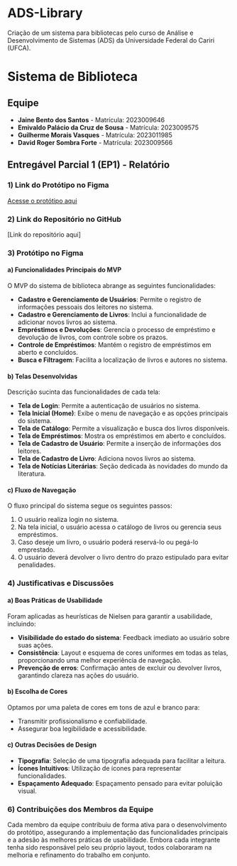 # ADS-Library
Criação de um sistema para bibliotecas pelo curso de Análise e Desenvolvimento de Sistemas (ADS) da Universidade Federal do Cariri (UFCA).

# Sistema de Biblioteca

## Equipe

- **Jaine Bento dos Santos** - Matrícula: 2023009646
- **Emivaldo Palácio da Cruz de Sousa** - Matrícula: 2023009575
- **Guilherme Morais Vasques** - Matrícula: 2023011985
- **David Roger Sombra Forte** - Matrícula: 2023009566

## Entregável Parcial 1 (EP1) - Relatório

### 1) Link do Protótipo no Figma
[Acesse o protótipo aqui](https://www.figma.com/proto/L0qZVefHn4Yt8uNf1hlvzD/Sistema-de-Biblioteca?node-id=7-22&p=f&t=vSeN5NzuFX4ao5D5-1&scaling=scale-down&content-scaling=fixed&page-id=0%3A1&starting-point-node-id=7%3A22&show-proto-sidebar=1)

### 2) Link do Repositório no GitHub
[Link do repositório aqui]

### 3) Protótipo no Figma

#### a) Funcionalidades Principais do MVP

O MVP do sistema de biblioteca abrange as seguintes funcionalidades:
- **Cadastro e Gerenciamento de Usuários**: Permite o registro de informações pessoais dos leitores no sistema.
- **Cadastro e Gerenciamento de Livros**: Inclui a funcionalidade de adicionar novos livros ao sistema.
- **Empréstimos e Devoluções**: Gerencia o processo de empréstimo e devolução de livros, com controle sobre os prazos.
- **Controle de Empréstimos**: Mantém o registro de empréstimos em aberto e concluídos.
- **Busca e Filtragem**: Facilita a localização de livros e autores no sistema.

#### b) Telas Desenvolvidas

Descrição sucinta das funcionalidades de cada tela:
- **Tela de Login**: Permite a autenticação de usuários no sistema.
- **Tela Inicial (Home)**: Exibe o menu de navegação e as opções principais do sistema.
- **Tela de Catálogo**: Permite a visualização e busca dos livros disponíveis.
- **Tela de Empréstimos**: Mostra os empréstimos em aberto e concluídos.
- **Tela de Cadastro de Usuário**: Permite a inserção de informações dos leitores.
- **Tela de Cadastro de Livro**: Adiciona novos livros ao sistema.
- **Tela de Notícias Literárias**: Seção dedicada às novidades do mundo da literatura.

#### c) Fluxo de Navegação

O fluxo principal do sistema segue os seguintes passos:
1. O usuário realiza login no sistema.
2. Na tela inicial, o usuário acessa o catálogo de livros ou gerencia seus empréstimos.
3. Caso deseje um livro, o usuário poderá reservá-lo ou pegá-lo emprestado.
4. O usuário deverá devolver o livro dentro do prazo estipulado para evitar penalidades.

### 4) Justificativas e Discussões

#### a) Boas Práticas de Usabilidade

Foram aplicadas as heurísticas de Nielsen para garantir a usabilidade, incluindo:
- **Visibilidade do estado do sistema**: Feedback imediato ao usuário sobre suas ações.
- **Consistência**: Layout e esquema de cores uniformes em todas as telas, proporcionando uma melhor experiência de navegação.
- **Prevenção de erros**: Confirmação antes de excluir ou devolver livros, garantindo clareza nas ações do usuário.

#### b) Escolha de Cores

Optamos por uma paleta de cores em tons de azul e branco para:
- Transmitir profissionalismo e confiabilidade.
- Assegurar boa legibilidade e acessibilidade.

#### c) Outras Decisões de Design

- **Tipografia**: Seleção de uma tipografia adequada para facilitar a leitura.
- **Ícones Intuitivos**: Utilização de ícones para representar funcionalidades.
- **Espaçamento Adequado**: Espaçamento pensado para evitar poluição visual.

### 6) Contribuições dos Membros da Equipe

Cada membro da equipe contribuiu de forma ativa para o desenvolvimento do protótipo, assegurando a implementação das funcionalidades principais e a adesão às melhores práticas de usabilidade. Embora cada integrante tenha sido responsável pelo seu próprio layout, todos colaboraram na melhoria e refinamento do trabalho em conjunto.
